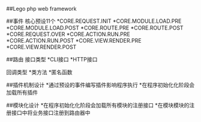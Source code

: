 ##Lego
php web framework

##事件
核心预设11个
*CORE.REQUEST.INIT
*CORE.MODULE.LOAD.PRE
*CORE.MODULE.LOAD.POST
*CORE.ROUTE.PRE
*CORE.ROUTE.POST
*CORE.REQUEST.OVER
*CORE.ACTION.RUN.PRE
*CORE.ACTION.RUN.POST
*CORE.VIEW.RENDER.PRE
*CORE.VIEW.RENDER.POST


##路由
接口类型
*CLI接口
*HTTP接口

回调类型
*类方法
*匿名函数


##插件机制设计
*通过预设的事件编写插件影响程序执行
*在程序初始化化阶段会加载所有插件

##模块化设计
*在程序初始化化阶段会加载所有模块的注册接口
*在模块模块的注册接口中将业务接口注册到路由器中

